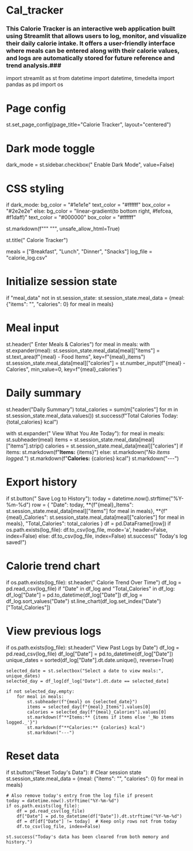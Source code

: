 # Cal_tracker
### This Calorie Tracker is an interactive web application built using Streamlit that allows users to log, monitor, and visualize their daily calorie intake. It offers a user-friendly interface where meals can be entered along with their calorie values, and logs are automatically stored for future reference and trend analysis.###

import streamlit as st
from datetime import datetime, timedelta
import pandas as pd
import os

# Page config
st.set_page_config(page_title="Calorie Tracker", layout="centered")

# Dark mode toggle
dark_mode = st.sidebar.checkbox(" Enable Dark Mode", value=False)

# CSS styling
if dark_mode:
    bg_color = "#1e1e1e"
    text_color = "#ffffff"
    box_color = "#2e2e2e"
else:
    bg_color = "linear-gradient(to bottom right, #fefcea, #f1daff)"
    text_color = "#000000"
    box_color = "#ffffff"

st.markdown(f"""
    <style>
        .stApp {{
            background: {bg_color};
            color: {text_color};
            font-family: 'Segoe UI', sans-serif;
        }}
        h1, h2, h3, h4, h5 {{
            color: {text_color};
            text-shadow: 1px 1px 2px rgba(0,0,0,0.1);
        }}
        .stButton>button {{
            background-color: #6a0dad;
            color: white;
            border-radius: 10px;
        }}
        .stTextInput>div>input, .stNumberInput input {{
            background-color: {box_color};
            color: {text_color};
        }}
    </style>
""", unsafe_allow_html=True)

st.title(" Calorie Tracker")

meals = ["Breakfast", "Lunch", "Dinner", "Snacks"]
log_file = "calorie_log.csv"

# Initialize session state
if "meal_data" not in st.session_state:
    st.session_state.meal_data = {meal: {"items": "", "calories": 0} for meal in meals}

#  Meal input
st.header(" Enter Meals & Calories")
for meal in meals:
    with st.expander(meal):
        st.session_state.meal_data[meal]["items"] = st.text_area(f"{meal} - Food Items", key=f"{meal}_items")
        st.session_state.meal_data[meal]["calories"] = st.number_input(f"{meal} - Calories", min_value=0,
                                                                       key=f"{meal}_calories")

#  Daily summary
st.header("Daily Summary")
total_calories = sum(m["calories"] for m in st.session_state.meal_data.values())
st.success(f"Total Calories Today: {total_calories} kcal")

with st.expander(" View What You Ate Today"):
    for meal in meals:
        st.subheader(meal)
        items = st.session_state.meal_data[meal]["items"].strip()
        calories = st.session_state.meal_data[meal]["calories"]
        if items:
            st.markdown(f"**Items:** {items}")
        else:
            st.markdown("_No items logged._")
        st.markdown(f"**Calories:** {calories} kcal")
        st.markdown("---")

# Export history
if st.button(" Save Log to History"):
    today = datetime.now().strftime("%Y-%m-%d")
    row = {
        "Date": today,
        **{f"{meal}_Items": st.session_state.meal_data[meal]["items"] for meal in meals},
        **{f"{meal}_Calories": st.session_state.meal_data[meal]["calories"] for meal in meals},
        "Total_Calories": total_calories
    }
    df = pd.DataFrame([row])
    if os.path.exists(log_file):
        df.to_csv(log_file, mode='a', header=False, index=False)
    else:
        df.to_csv(log_file, index=False)
    st.success(" Today's log saved!")

# Calorie trend chart
if os.path.exists(log_file):
    st.header(" Calorie Trend Over Time")
    df_log = pd.read_csv(log_file)
    if "Date" in df_log and "Total_Calories" in df_log:
        df_log["Date"] = pd.to_datetime(df_log["Date"])
        df_log = df_log.sort_values("Date")
        st.line_chart(df_log.set_index("Date")["Total_Calories"])

# View previous logs
if os.path.exists(log_file):
    st.header(" View Past Logs by Date")
    df_log = pd.read_csv(log_file)
    df_log["Date"] = pd.to_datetime(df_log["Date"])
    unique_dates = sorted(df_log["Date"].dt.date.unique(), reverse=True)

    selected_date = st.selectbox("Select a date to view meals:", unique_dates)
    selected_day = df_log[df_log["Date"].dt.date == selected_date]

    if not selected_day.empty:
        for meal in meals:
            st.subheader(f"{meal} on {selected_date}")
            items = selected_day[f"{meal}_Items"].values[0]
            calories = selected_day[f"{meal}_Calories"].values[0]
            st.markdown(f"**Items:** {items if items else '_No items logged._'}")
            st.markdown(f"**Calories:** {calories} kcal")
            st.markdown("---")

#  Reset data
if st.button("Reset Today's Data"):
    # Clear session state
    st.session_state.meal_data = {meal: {"items": "", "calories": 0} for meal in meals}

    # Also remove today's entry from the log file if present
    today = datetime.now().strftime("%Y-%m-%d")
    if os.path.exists(log_file):
        df = pd.read_csv(log_file)
        df["Date"] = pd.to_datetime(df["Date"]).dt.strftime("%Y-%m-%d")
        df = df[df["Date"] != today]  # Keep only rows not from today
        df.to_csv(log_file, index=False)

    st.success("Today's data has been cleared from both memory and history.")
